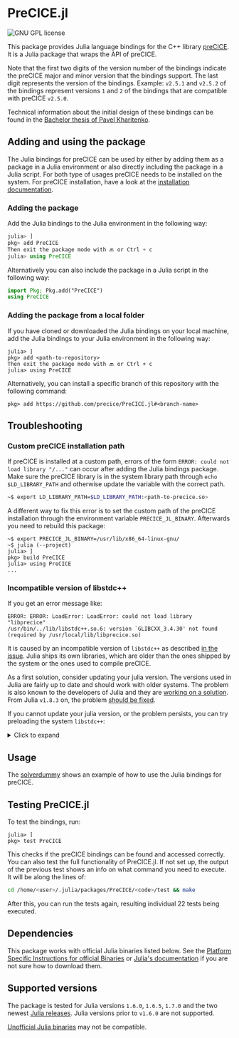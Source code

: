 # PreCICE.jl

<a style="text-decoration: none" href="https://github.com/precice/julia-bindings/blob/main/LICENSE" target="_blank">
    <img src="https://img.shields.io/github/license/precice/julia-bindings.svg" alt="GNU GPL license">
</a>

This package provides Julia language bindings for the C++ library [preCICE](https://github.com/precice/precice). It is a Julia package that wraps the API of preCICE.

Note that the first two digits of the version number of the bindings indicate the preCICE major and minor version that the bindings support. The last digit represents the version of the bindings. Example: `v2.5.1` and `v2.5.2` of the bindings represent versions `1` and `2` of the bindings that are compatible with preCICE `v2.5.0`.

Technical information about the initial design of these bindings can be found in the [Bachelor thesis of Pavel Kharitenko](http://dx.doi.org/10.18419/opus-11836).

## Adding and using the package

The Julia bindings for preCICE can be used by either by adding them as a package in a Julia environment or also directly including the package in a Julia script. For both type of usages preCICE needs to be installed on the system. For preCICE installation, have a look at the [installation documentation](https://precice.org/installation-overview.html).

### Adding the package

Add the Julia bindings to the Julia environment in the following way:

```julia
julia> ]
pkg> add PreCICE 
Then exit the package mode with 🔙 or Ctrl + c
julia> using PreCICE
```

Alternatively you can also include the package in a Julia script in the following way:

```julia
import Pkg; Pkg.add("PreCICE")
using PreCICE
```

### Adding the package from a local folder

If you have cloned or downloaded the Julia bindings on your local machine, add the Julia bindings to your Julia environment in the following way:

```julia-repl
julia> ]
pkg> add <path-to-repository>
Then exit the package mode with 🔙 or Ctrl + c
julia> using PreCICE
```

Alternatively, you can install a specific branch of this repository with the following command:

```julia-repl
pkg> add https://github.com/precice/PreCICE.jl#<branch-name>
```

## Troubleshooting

### Custom preCICE installation path

If preCICE is installed at a custom path, errors of the form ```ERROR: could not load library "/..."``` can occur after adding the Julia bindings package. Make sure the preCICE library is in the system library path through `echo $LD_LIBRARY_PATH` and otherwise update the variable with the correct path.

```bash
~$ export LD_LIBRARY_PATH=$LD_LIBRARY_PATH:<path-to-precice.so>
```

A different way to fix this error is to set the custom path of the preCICE installation through the environment variable `PRECICE_JL_BINARY`. Afterwards you need to rebuild this package:

```julia-repl
~$ export PRECICE_JL_BINARY=/usr/lib/x86_64-linux-gnu/
~$ julia (--project)
julia> ]
pkg> build PreCICE
julia> using PreCICE
...
```

### Incompatible version of libstdc++

If you get an error message like:

```julia-repl
ERROR: ERROR: LoadError: LoadError: could not load library "libprecice"
/usr/bin/../lib/libstdc++.so.6: version `GLIBCXX_3.4.30' not found (required by /usr/local/lib/libprecice.so)
```

It is caused by an incompatible version of `libstdc++` as described [in the issue](https://github.com/precice/PreCICE.jl/issues/44#issuecomment-1259655654). Julia ships its own libraries, which are older than the ones shipped by the system or the ones used to compile preCICE.

As a first solution, consider updating your julia version. The versions used in Julia are fairly up to date and should work with older systems. The problem is also known to the developers of Julia and they are [working on a solution](https://github.com/JuliaGL/GLFW.jl/issues/198). From Julia `v1.8.3` on, the problem [should be fixed](https://github.com/JuliaLang/julia/pull/46976).

If you cannot update your julia version, or the problem persists, you can try preloading the system `libstdc++`:

<details>
<summary>Click to expand</summary>

Preload the system `libstdc++` with

```bash
LD_PRELOAD=/usr/lib/x86_64-linux-gnu/libstdc++.so.6 julia
```

You may have to [compile preCICE from source](https://precice.org/installation-source-preparation.html) for this to work.

On newer systems, preloading only the system `libstdc++` may not be sufficient. Errors of the form

```julia-repl
ERROR: ERROR: LoadError: LoadError: could not load library "libprecice"
/path/to/julia-1.8.1/bin/../lib/julia/libcurl.so: version `CURL_OPENSSL_4' not found (required by /lib/x86_64-linux-gnu/libhdf5_openmpi.so.103)could not load library "libprecice"
/path/to/julia-1.8.1/bin/../lib/julia/libcurl.so: version `CURL_OPENSSL_4' not found (required by /lib/x86_64-linux-gnu/libhdf5_openmpi.so.103)
```

can be resolved by preloading the system `libcurl`:

```bash
LD_PRELOAD="/usr/lib/x86_64-linux-gnu/libstdc++.so.6:/usr/lib/x86_64-linux-gnu/libcurl.so.4" julia
```

Again, you may have to [compile preCICE from source](https://precice.org/installation-source-preparation.html).

Adding the following lines to your `~/.bashrc` will help to avoid this error in the future:

```bash
alias julia='LD_PRELOAD="/usr/lib/x86_64-linux-gnu/libstdc++.so.6:/usr/lib/x86_64-linux-gnu/libcurl.so.4" julia'
```

You could instead move the julia libraries out of the way and create a symlink to the system libraries:

```bash
mv /path/to/julia/lib/julia/libstdc++.so.6 /path/to/julia/lib/julia/libstdc++.so.6.bak
ln -s /usr/lib/x86_64-linux-gnu/libstdc++.so.6 /path/to/julia/lib/julia/libstdc++.so.6
```

If the above approaches do not work, you may have to [compile preCICE from source](https://precice.org/installation-source-preparation.html) using the version of `libstdc++` that is shipped with Julia.
</details>

## Usage

The [solverdummy](https://github.com/precice/julia-bindings/tree/main/solverdummy) shows an example of how to use the Julia bindings for preCICE.

## Testing PreCICE.jl

To test the bindings, run:

```julia-repl
julia> ]
pkg> test PreCICE
```

This checks if the preCICE bindings can be found and accessed correctly.
You can also test the full functionality of PreCICE.jl. If not set up, the output of the previous test shows an info on what command you need to execute. It will be along the lines of:

```bash
cd /home/<user>/.julia/packages/PreCICE/<code>/test && make
```

After this, you can run the tests again, resulting individual 22 tests being executed.

## Dependencies

This package works with official Julia binaries listed below. See the [Platform Specific Instructions for official Binaries](https://julialang.org/downloads/platform/)  or [Julia's documentation](https://docs.julialang.org/en/v1/manual/getting-started/) if you are not sure how to download them.

## Supported versions

The package is tested for Julia versions `1.6.0`, `1.6.5`, `1.7.0` and the two newest [Julia releases](https://github.com/JuliaLang/julia/releases). Julia versions prior to `v1.6.0` are not supported.

[Unofficial Julia binaries](https://julialang.org/downloads/platform/#platform_specific_instructions_for_unofficial_binaries) may not be compatible.
